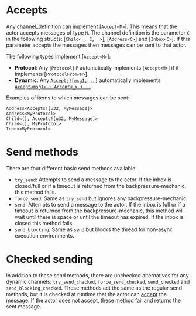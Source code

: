 # Accepts
Any [channel_definition](ActorType) can implement [`Accept<M>`]: This means that the actor accepts messages of type `M`. The channel definition is the parameter `C` in the following structs: [`Child<_, C, _>`], [`Address<C>`] and [`Inbox<C>`]. If this parameter accepts the messages then messages can be sent to that actor.

The following types implement [`Accept<M>`]:
- __Protocol__: Any [`Protocol`] `P` automatically implements [`Accept<M>`] if it implements [`ProtocolFrom<M>`].
- __Dynamic__: Any [`Accepts![msg1, ..]`](Accepts!) automatically implements [`Accept<msg1> + Accept<_> + ..`](Accept).

Examples of items to which messages can be sent:
```text
Address<Accepts![u32, MyMessage]>
Address<MyProtocol>
Child<(), Accepts![u32, MyMessage]>
Child<(), MyProtocol>
Inbox<MyProtocol>
```

# Send methods
There are four different basic send methods available:
- `try_send`: Attempts to send a message to the actor. If the inbox is closed/full or if a timeout is returned from the backpressure-mechanic, this method fails.
- `force_send`: Same as `try_send` but ignores any backpressure-mechanic.
- `send`: Attempts to send a message to the actor. If the inbox is full or if a timeout is returned from the backpressure-mechanic, this method will wait until there is space or until the timeout has expired. If the inbox is closed this method fails. 
- `send_blocking`: Same as `send` but blocks the thread for non-async execution environments.

# Checked sending
In addition to these send methods, there are unchecked alternatives for any dynamic channels: `try_send_checked`, `force_send_checked`, `send_checked` and `send_blocking_checked`. These methods act the same as the regular send methods, but it is checked at runtime that the actor can [accept](Accept) the message. If the actor does not accept, these method fail and returns the sent message.